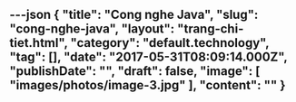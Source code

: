 ---json
{
    "title": "Cong nghe Java",
    "slug": "cong-nghe-java",
    "layout": "trang-chi-tiet.html",
    "category": "default.technology",
    "tag": [],
    "date": "2017-05-31T08:09:14.000Z",
    "publishDate": "",
    "draft": false,
    "image": [
        "images/photos/image-3.jpg"
    ],
    "__content__": ""
}
---
